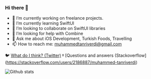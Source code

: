 ### Hi there 👋

- 🔭 I’m currently working on freelance projects.
- 🌱 I’m currently learning SwiftUI
- 👯 I’m looking to collaborate on SwiftUI libraries
- 🤔 I’m looking for help with Combine
- 💬 Ask me about iOS Development, Turkish Foods, Travelling
- 📫 How to reach me: muhammedtanriverdi@gmail.com

🐦 [What do I think? (Twitter)](https://twitter.com/m_tanriverdii)
⎶ [Questions and answers (Stackoverflow] (https://stackoverflow.com/users/2186887/muhammed-tanriverdi)

![Github stats](https://github-readme-stats.vercel.app/api?username=muhammedtanriverdi)
